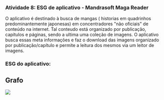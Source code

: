 ### Atividade 8: ESG de aplicativo - Mandrasoft Maga Reader

O aplicativo é destinado à busca de mangas ( historias em quadrinhos predominantemente japonesas) em concentradores "não oficiais" de conteúdo na internet. Tal conteudo está organizado por publicação, capítulos e páginas, sendo a ultima uma coleção de imagens. O aplicativo busca essas meta informações e faz o download das imagens organizado por publicação/capítulo e permite a leitura dos mesmos via um leitor de imagens.

### ESG do aplicativo:

## Grafo
<img src='https://g.gravizo.com/svg?
 digraph G {
  "[" -> "Library Screen";
  "Library Screen" -> "]";
  "Library Screen" -> "Press Filter Widget";
  "Press Filter Widget" -> "Filter Detail";
  "Filter Detail" -> "Library Screen";
  "Library Screen" -> "Discord Notification Widget";
  "Library Screen" -> "General Settings Button";
  "General Settings Button" -> "General Settings Screen";
  "General Settings Screen" -> "Press Back Button1";
  "Press Back Button1" -> "Library Screen";
  "Library Screen" -> "Press Add Button";
  "Press Add Button" -> "Show Top Mangas Screen";
  "Show Top Mangas Screen" -> "Press Language Button";
  "Press Language Button" -> "Press Language Combo";
  "Press Language Combo" -> "Show Top Mangas Screen";
  "Press Title" -> "Manga Detail Widget";
  "Manga Detail Widget" -> "Press Add Button";
  "Press Add Button" -> "Show Top Mangas Screen";
  "Show Top Mangas Screen" -> "Press Search Button";
  "Press Search Button" -> "Search Screen";
  "Search Screen" -> "Insert Search Text";
  "Insert Search Text" -> "Press Inner Search Button";
  "Press Inner Search Button" -> "Show Search Result Widget";
  "Show Search Result Widget" -> "Press Result Title";
  "Press Result Title" -> "Show Search Result Widget";
  "Show Search Result Widget" -> "Press Back1 Button";
  "Press Back1 Button" -> "Show Top Mangas Screen";
  "Show Top Mangas Screen" -> "Press Heart Button";
  "Press Heart Button" -> "Show Recomendations Screen";
  "Show Recomendations Screen"; -> "Press Recomended Title";
  "Press Recomended Title" -> "Recommended Title Widget";
  "Recommended Title Widget" -> "Press Favorite Button1";
  "Press Favorite Button1" -> "Show Recomendations Screen";
  "Press Favorite Button1" -> "Back Button2";
  "Back Button2" -> "Show Top Mangas Screen";
  "Show Top Mangas Screen" -> "Press Back Button2";
  "Press Back Button2" -> "Library Screen";
  "Library Screen" -> "Press Back Button3";
  "Press Back Button3" -> "Exits Application";
 }
'/>

